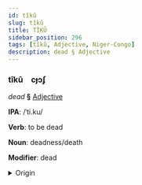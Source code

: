 ```yaml
---
id: tîkû
slug: tîkû
title: TÎKÛ
sidebar_position: 296
tags: [tîkû, Adjective, Niger-Congo]
description: dead § Adjective
---
```


### tîkû&emsp;<span kind="abugida">cɟɔʄ</span>

*dead* **§** [Adjective](../../tags/Adjective)

**IPA**: /ˈti.ku/

**Verb**: to be dead

**Noun**: deadness/death

**Modifier**: dead

<details>
    <summary>Origin</summary>
    Yoruba ti kú /tī/+/kú/<br/>
    <em>Niger-Congo Language Family</em>
</details>